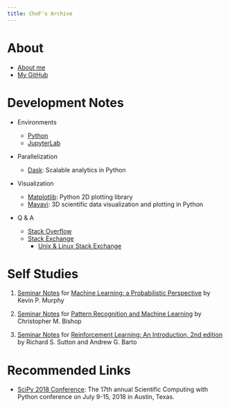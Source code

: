 ```yaml
---
title: ChoF's Archive
---
```


# About

- [About me](/aboutme/)
- [My GitHub](https://github.com/chofchof)

# Development Notes

- Environments
  * [Python](/devel/python)
  * [JupyterLab](/devel/jupyterlab)

- Parallelization
  * [Dask](/devel/dask): Scalable analytics in Python

- Visualization
  * [Matplotlib](/devel/matplotlib): Python 2D plotting library
  * [Mayavi](/devel/mayavi): 3D scientific data visualization and plotting in Python

- Q & A
  * [Stack Overflow](/devel/stack_overflow)
  * [Stack Exchange](/devel/stack_exchange)
    - [Unix & Linux Stack Exchange](/devel/stack_exchange#unix--linux-stack-exchange)
  
# Self Studies

1. [Seminar Notes](study/MLAPP/) for [Machine Learning: a Probabilistic Perspective](https://www.amazon.com/dp/0262018020) by Kevin P. Murphy

2. [Seminar Notes](study/PRML/) for [Pattern Recognition and Machine Learning](https://www.amazon.com/dp/0387310738) by Christopher M. Bishop

3. [Seminar Notes](study/RL/) for [Reinforcement Learning: An Introduction, 2nd edition](https://www.amazon.com/dp/0262193981) by Richard S. Sutton and Andrew G. Barto

# Recommended Links

- [SciPy 2018 Conference](https://scipy2018.scipy.org): The 17th annual Scientific Computing with Python conference on July 9-15, 2018 in Austin, Texas.
